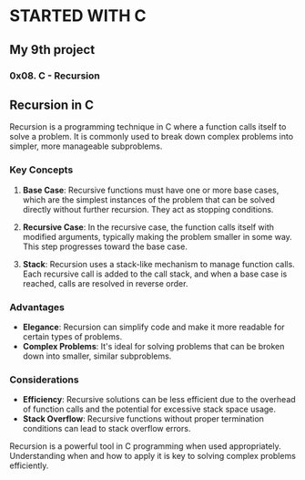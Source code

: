 # STARTED WITH C
## My 9th project
### 0x08. C - Recursion

## Recursion in C

Recursion is a programming technique in C where a function calls itself to solve a problem. It is commonly used to break down complex problems into simpler, more manageable subproblems.

### Key Concepts

1. **Base Case**: Recursive functions must have one or more base cases, which are the simplest instances of the problem that can be solved directly without further recursion. They act as stopping conditions.

2. **Recursive Case**: In the recursive case, the function calls itself with modified arguments, typically making the problem smaller in some way. This step progresses toward the base case.

3. **Stack**: Recursion uses a stack-like mechanism to manage function calls. Each recursive call is added to the call stack, and when a base case is reached, calls are resolved in reverse order.

### Advantages

- **Elegance**: Recursion can simplify code and make it more readable for certain types of problems.
- **Complex Problems**: It's ideal for solving problems that can be broken down into smaller, similar subproblems.

### Considerations

- **Efficiency**: Recursive solutions can be less efficient due to the overhead of function calls and the potential for excessive stack space usage.
- **Stack Overflow**: Recursive functions without proper termination conditions can lead to stack overflow errors.

Recursion is a powerful tool in C programming when used appropriately. Understanding when and how to apply it is key to solving complex problems efficiently.


